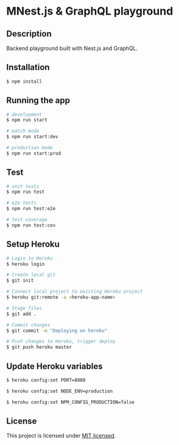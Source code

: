 # MNest.js & GraphQL playground

## Description

Backend playground built with Nest.js and GraphQL.

## Installation

```bash
$ npm install
```

## Running the app

```bash
# development
$ npm run start

# watch mode
$ npm run start:dev

# production mode
$ npm run start:prod
```

## Test

```bash
# unit tests
$ npm run test

# e2e tests
$ npm run test:e2e

# test coverage
$ npm run test:cov
```

## Setup Heroku

```bash
# Login to Heroku
$ heroku login

# Create local git
$ git init

# Connect local project to existing Heroku project
$ heroku git:remote -a <heroku-app-name>

# Stage files
$ git add .

# Commit changes
$ git commit -m "Deploying on heroku"

# Push changes to Heroku, trigger deploy
$ git push heroku master
```

## Update Heroku variables

```bash
$ heroku config:set PORT=8080

$ heroku config:set NODE_ENV=production

$ heroku config:set NPM_CONFIG_PRODUCTION=false
```

## License

This project is licensed under [MIT licensed](LICENSE).
